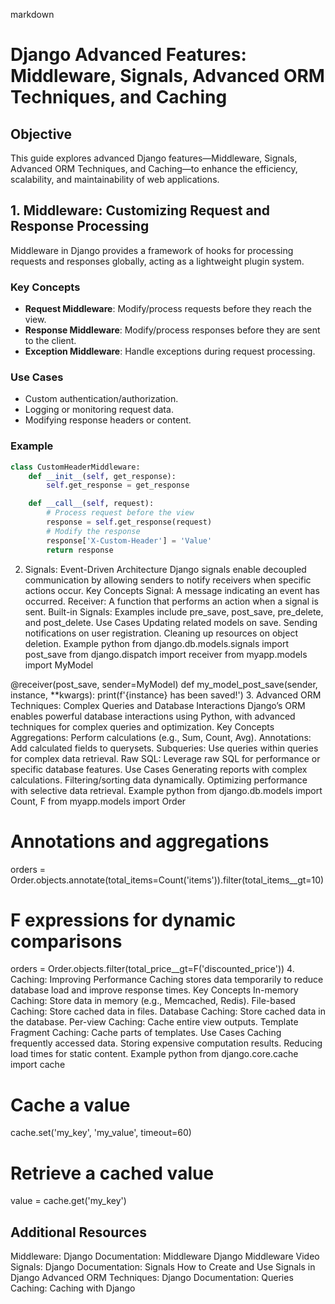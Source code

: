 markdown
# Django Advanced Features: Middleware, Signals, Advanced ORM Techniques, and Caching

## Objective
This guide explores advanced Django features—Middleware, Signals, Advanced ORM Techniques, and Caching—to enhance the efficiency, scalability, and maintainability of web applications.

## 1. Middleware: Customizing Request and Response Processing
Middleware in Django provides a framework of hooks for processing requests and responses globally, acting as a lightweight plugin system.

### Key Concepts
- **Request Middleware**: Modify/process requests before they reach the view.
- **Response Middleware**: Modify/process responses before they are sent to the client.
- **Exception Middleware**: Handle exceptions during request processing.

### Use Cases
- Custom authentication/authorization.
- Logging or monitoring request data.
- Modifying response headers or content.

### Example
```python
class CustomHeaderMiddleware:
    def __init__(self, get_response):
        self.get_response = get_response

    def __call__(self, request):
        # Process request before the view
        response = self.get_response(request)
        # Modify the response
        response['X-Custom-Header'] = 'Value'
        return response
```

2. Signals: Event-Driven Architecture
Django signals enable decoupled communication by allowing senders to notify receivers when specific actions occur.
Key Concepts
Signal: A message indicating an event has occurred.
Receiver: A function that performs an action when a signal is sent.
Built-in Signals: Examples include pre_save, post_save, pre_delete, and post_delete.
Use Cases
Updating related models on save.
Sending notifications on user registration.
Cleaning up resources on object deletion.
Example
python
from django.db.models.signals import post_save
from django.dispatch import receiver
from myapp.models import MyModel

@receiver(post_save, sender=MyModel)
def my_model_post_save(sender, instance, **kwargs):
    print(f'{instance} has been saved!')
3. Advanced ORM Techniques: Complex Queries and Database Interactions
Django’s ORM enables powerful database interactions using Python, with advanced techniques for complex queries and optimization.
Key Concepts
Aggregations: Perform calculations (e.g., Sum, Count, Avg).
Annotations: Add calculated fields to querysets.
Subqueries: Use queries within queries for complex data retrieval.
Raw SQL: Leverage raw SQL for performance or specific database features.
Use Cases
Generating reports with complex calculations.
Filtering/sorting data dynamically.
Optimizing performance with selective data retrieval.
Example
python
from django.db.models import Count, F
from myapp.models import Order

# Annotations and aggregations
orders = Order.objects.annotate(total_items=Count('items')).filter(total_items__gt=10)

# F expressions for dynamic comparisons
orders = Order.objects.filter(total_price__gt=F('discounted_price'))
4. Caching: Improving Performance
Caching stores data temporarily to reduce database load and improve response times.
Key Concepts
In-memory Caching: Store data in memory (e.g., Memcached, Redis).
File-based Caching: Store cached data in files.
Database Caching: Store cached data in the database.
Per-view Caching: Cache entire view outputs.
Template Fragment Caching: Cache parts of templates.
Use Cases
Caching frequently accessed data.
Storing expensive computation results.
Reducing load times for static content.
Example
python
from django.core.cache import cache

# Cache a value
cache.set('my_key', 'my_value', timeout=60)

# Retrieve a cached value
value = cache.get('my_key')


## Additional Resources
Middleware:
Django Documentation: Middleware
Django Middleware Video
Signals:
Django Documentation: Signals
How to Create and Use Signals in Django
Advanced ORM Techniques:
Django Documentation: Queries
Caching:
Caching with Django

